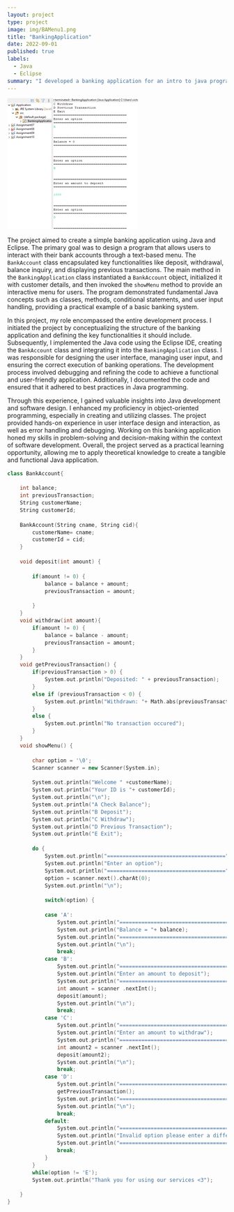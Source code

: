```yaml
---
layout: project
type: project
image: img/BAMenu1.png
title: "BankingApplication"
date: 2022-09-01
published: true
labels:
  - Java
  - Eclipse
summary: "I developed a banking application for an intro to java programming course."
---
```


<div class="text-center p-4">
  <img width="300px" src="../img/BAResult.png" class="img-thumbnail" >
</div>

The project aimed to create a simple banking application using Java and Eclipse. The primary goal was to design a program that allows users to interact with their bank accounts through a text-based menu. The `BankAccount` class encapsulated key functionalities like deposit, withdrawal, balance inquiry, and displaying previous transactions. The main method in the `BankingApplication` class instantiated a `BankAccount` object, initialized it with customer details, and then invoked the `showMenu` method to provide an interactive menu for users. The program demonstrated fundamental Java concepts such as classes, methods, conditional statements, and user input handling, providing a practical example of a basic banking system.

In this project, my role encompassed the entire development process. I initiated the project by conceptualizing the structure of the banking application and defining the key functionalities it should include. Subsequently, I implemented the Java code using the Eclipse IDE, creating the `BankAccount` class and integrating it into the `BankingApplication` class. I was responsible for designing the user interface, managing user input, and ensuring the correct execution of banking operations. The development process involved debugging and refining the code to achieve a functional and user-friendly application. Additionally, I documented the code and ensured that it adhered to best practices in Java programming.

Through this experience, I gained valuable insights into Java development and software design. I enhanced my proficiency in object-oriented programming, especially in creating and utilizing classes. The project provided hands-on experience in user interface design and interaction, as well as error handling and debugging. Working on this banking application honed my skills in problem-solving and decision-making within the context of software development. Overall, the project served as a practical learning opportunity, allowing me to apply theoretical knowledge to create a tangible and functional Java application.


```cpp
class BankAccount{
	
	int balance;
	int previousTransaction;
	String customerName;
	String customerId;

	BankAccount(String cname, String cid){
		customerName= cname;
		customerId = cid;
	}
	
	void deposit(int amount) {
		
		if(amount != 0) {
			balance = balance + amount;
			previousTransaction = amount;
			
		}
	}
	void withdraw(int amount){
		if(amount != 0) {
			balance = balance - amount;
			previousTransaction = amount;
		}
	}
	void getPreviousTransaction() {
		if(previousTransaction > 0) {
			System.out.println("Deposited: " + previousTransaction);
		}
		else if (previousTransaction < 0) {
			System.out.println("Withdrawn: "+ Math.abs(previousTransaction));
		}
		else {
			System.out.println("No transaction occured");
		}
	}
	void showMenu() {
		
		char option = '\0';
		Scanner scanner = new Scanner(System.in);
		
		System.out.println("Welcome " +customerName);
		System.out.println("Your ID is "+ customerId);
		System.out.println("\n");
		System.out.println("A Check Balance");
		System.out.println("B Deposit");
		System.out.println("C Withdraw");
		System.out.println("D Previous Transaction");
		System.out.println("E Exit");
		
		do {
			System.out.println("======================================");
			System.out.println("Enter an option");
			System.out.println("======================================");
			option = scanner.next().charAt(0);
			System.out.println("\n");
			
			switch(option) {
			
			case 'A':
				System.out.println("======================================");
				System.out.println("Balance = "+ balance);
				System.out.println("======================================");
				System.out.println("\n");
				break;
			case 'B':
				System.out.println("======================================");
				System.out.println("Enter an amount to deposit");
				System.out.println("======================================");
				int amount = scanner .nextInt();
				deposit(amount);
				System.out.println("\n");
				break;
			case 'C':
				System.out.println("======================================");
				System.out.println("Enter an amount to withdraw");
				System.out.println("======================================");
				int amount2 = scanner .nextInt();
				deposit(amount2);
				System.out.println("\n");
				break;
			case 'D':
				System.out.println("======================================");
				getPreviousTransaction();
				System.out.println("======================================");
				System.out.println("\n");
				break;
			default:
				System.out.println("======================================");
				System.out.println("Invalid option please enter a different character");
				System.out.println("======================================");
				break;
			}
		}
		while(option != 'E');
		System.out.println("Thank you for using our services <3");
		
	}
}

```

